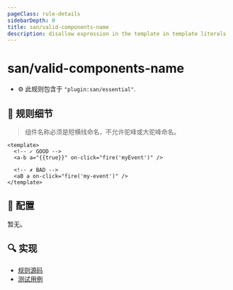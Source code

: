 ```yaml
---
pageClass: rule-details
sidebarDepth: 0
title: san/valid-components-name
description: disallow expression in the template in template literals
---
```

# san/valid-components-name
- :gear: 此规则包含于 `"plugin:san/essential"`.

## :book: 规则细节
> 组件名称必须是短横线命名，不允许驼峰或大驼峰命名。

<eslint-code-block :rules="{'san/valid-components-name': ['error']}">

```vue
<template>
  <!-- ✓ GOOD -->
  <a-b a="{{true}}" on-click="fire('myEvent')" />

  <!-- ✗ BAD -->
  <aB a on-click="fire('my-event')" />
</template>
```

</eslint-code-block>

## :wrench: 配置
暂无。

## :mag: 实现

- [规则源码](https://github.com/ecomfe/eslint-plugin-san/blob/main/lib/rules/valid-components-name.js)
- [测试用例](https://github.com/ecomfe/eslint-plugin-san/tree/main/__tests__/lib/rules/valid-components-name.test.js)
